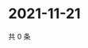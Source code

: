 # 2021-11-21

共 0 条

<!-- BEGIN WEIBO -->
<!-- 最后更新时间 Sun Nov 21 2021 06:00:54 GMT+0800 (China Standard Time) -->

<!-- END WEIBO -->
